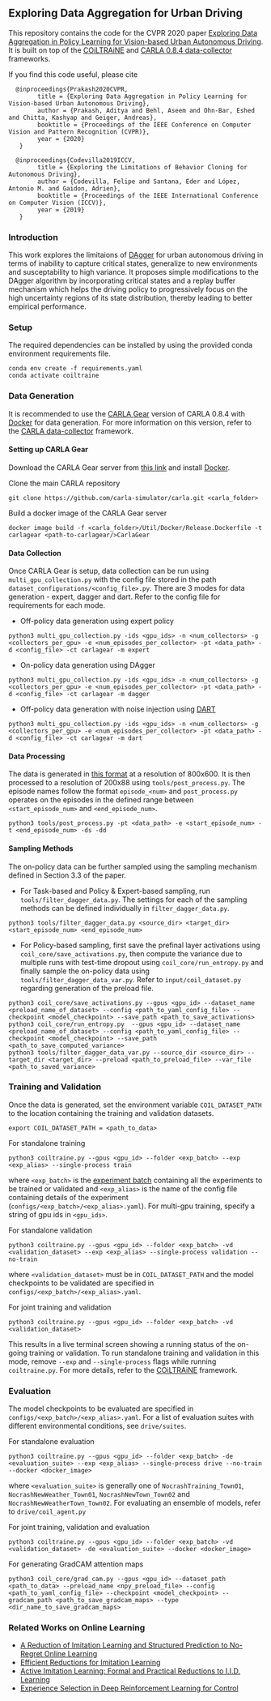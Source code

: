 ## Exploring Data Aggregation for Urban Driving
This repository contains the code for the CVPR 2020 paper [Exploring Data Aggregation in Policy Learning for Vision-based Urban Autonomous Driving](http://www.cvlibs.net/publications/Prakash2020CVPR.pdf). It is built on top of the [COiLTRAiNE](https://github.com/felipecode/coiltraine) and [CARLA 0.8.4 data-collector](https://github.com/carla-simulator/data-collector) frameworks.

If you find this code useful, please cite
```
  @inproceedings{Prakash2020CVPR,
        title = {Exploring Data Aggregation in Policy Learning for Vision-based Urban Autonomous Driving},
        author = {Prakash, Aditya and Behl, Aseem and Ohn-Bar, Eshed and Chitta, Kashyap and Geiger, Andreas},
        booktitle = {Proceedings of the IEEE Conference on Computer Vision and Pattern Recognition (CVPR)},
        year = {2020}
   }
  
  @inproceedings{Codevilla2019ICCV,
        title = {Exploring the Limitations of Behavior Cloning for Autonomous Driving},
        author = {Codevilla, Felipe and Santana, Eder and López, Antonio M. and Gaidon, Adrien},
        booktitle = {Proceedings of the IEEE International Conference on Computer Vision (ICCV)},
        year = {2019}
   }
```

### Introduction
This work explores the limitaions of [DAgger](http://proceedings.mlr.press/v15/ross11a/ross11a.pdf) for urban autonomous driving in terms of inability to capture critical states, generalize to new environments and susceptability to high variance. It proposes simple modifications to the DAgger algorithm by incorporating critical states and a replay buffer mechanism which helps the driving policy to progressively focus on the high uncertainty regions of its state distribution, thereby leading to better empirical performance.

### Setup
The required dependencies can be installed by using the provided conda environment requirements file.
```
conda env create -f requirements.yaml
conda activate coiltraine
```

### Data Generation 
It is recommended to use the [CARLA Gear](https://drive.google.com/file/d/1X52PXqT0phEi5WEWAISAQYZs-Ivx4VoE/view) version of CARLA 0.8.4 with [Docker](https://carla.readthedocs.io/en/latest/build_docker/) for data generation. For more information on this version, refer to the [CARLA data-collector](https://github.com/carla-simulator/data-collector) framework.

#### Setting up CARLA Gear
Download the CARLA Gear server from [this link](https://drive.google.com/file/d/1X52PXqT0phEi5WEWAISAQYZs-Ivx4VoE/view) and install [Docker](https://carla.readthedocs.io/en/latest/build_docker/).

Clone the main CARLA repository
```
git clone https://github.com/carla-simulator/carla.git <carla_folder>
```
Build a docker image of the CARLA Gear server
```
docker image build -f <carla_folder>/Util/Docker/Release.Dockerfile -t carlagear <path-to-carlagear/>CarlaGear
```

#### Data Collection
Once CARLA Gear is setup, data collection can be run using `multi_gpu_collection.py` with the config file stored in the path `dataset_configurations/<config_file>.py`. There are 3 modes for data generation - expert, dagger and dart. Refer to the config file for requirements for each mode. 

- Off-policy data generation using expert policy
```
python3 multi_gpu_collection.py -ids <gpu_ids> -n <num_collectors> -g <collectors_per_gpu> -e <num_episodes_per_collector> -pt <data_path> -d <config_file> -ct carlagear -m expert
```

- On-policy data generation using DAgger
```
python3 multi_gpu_collection.py -ids <gpu_ids> -n <num_collectors> -g <collectors_per_gpu> -e <num_episodes_per_collector> -pt <data_path> -d <config_file> -ct carlagear -m dagger
```

- Off-policy data generation with noise injection using [DART](https://arxiv.org/pdf/1703.09327.pdf)
```
python3 multi_gpu_collection.py -ids <gpu_ids> -n <num_collectors> -g <collectors_per_gpu> -e <num_episodes_per_collector> -pt <data_path> -d <config_file> -ct carlagear -m dart
```

#### Data Processing
The data is generated in [this format](https://github.com/carla-simulator/data-collector/blob/master/docs/dataset_format_description.md) at a resolution of 800x600. It is then processed to a resolution of 200x88 using `tools/post_process.py`. The episode names follow the format `episode_<num>` and `post_process.py` operates on the episodes in the defined range between `<start_episode_num>` and `<end_episode_num>`.
```
python3 tools/post_process.py -pt <data_path> -e <start_episode_num> -t <end_episode_num> -ds -dd
```

#### Sampling Methods
The on-policy data can be further sampled using the sampling mechanism defined in Section 3.3 of the paper.

- For Task-based and Policy & Expert-based sampling, run `tools/filter_dagger_data.py`. The settings for each of the sampling methods can be defined individually in `filter_dagger_data.py`.
```
python3 tools/filter_dagger_data.py <source_dir> <target_dir> <start_episode_num> <end_episode_num>
```

- For Policy-based sampling, first save the prefinal layer activations using `coil_core/save_activations.py`, then compute the variance due to multiple runs with test-time dropout using `coil_core/run_entropy.py` and finally sample the on-policy data using `tools/filter_dagger_data_var.py`. Refer to `input/coil_dataset.py` regarding generation of the preload file.
```
python3 coil_core/save_activations.py --gpus <gpu_id> --dataset_name <preload_name_of_dataset> --config <path_to_yaml_config_file> --checkpoint <model_checkpoint> --save_path <path_to_save_activations>
python3 coil_core/run_entropy.py  --gpus <gpu_id> --dataset_name <preload_name_of_dataset> --config <path_to_yaml_config_file> --checkpoint <model_checkpoint> --save_path <path_to_save_computed_variance>
python3 tools/filter_dagger_data_var.py --source_dir <source_dir> --target_dir <target_dir> --preload <path_to_preload_file> --var_file <path_to_saved_variance>
```

### Training and Validation
Once the data is generated, set the environment variable `COIL_DATASET_PATH` to the location containing the training and validation datasets.
```
export COIL_DATASET_PATH = <path_to_data>
```

For standalone training
```
python3 coiltraine.py --gpus <gpu_id> --folder <exp_batch> --exp <exp_alias> --single-process train
```
where `<exp_batch>` is the [experiment batch](https://github.com/felipecode/coiltraine/blob/master/docs/configuration.md) containing all the experiments to be trained or validated and `<exp_alias>` is the name of the config file containing details of the experiment (`configs/<exp_batch>/<exp_alias>.yaml`). For multi-gpu training, specify a string of gpu ids in `<gpu_ids>`.

For standalone validation
```
python3 coiltraine.py --gpus <gpu_id> --folder <exp_batch> -vd <validation_dataset> --exp <exp_alias> --single-process validation --no-train
```
where `<validation_dataset>` must be in `COIL_DATASET_PATH` and the model checkpoints to be validated are specified in `configs/<exp_batch>/<exp_alias>.yaml`.

For joint training and validation
```
python3 coiltraine.py --gpus <gpu_id> --folder <exp_batch> -vd <validation_dataset>
```
This results in a live terminal screen showing a running status of the on-going training or validation. To run standalone training and validation in this mode, remove `--exp` and `--single-process` flags while running `coiltraine.py`. For more details, refer to the [COiLTRAiNE](https://github.com/felipecode/coiltraine) framework.

### Evaluation
The model checkpoints to be evaluated are specified in `configs/<exp_batch>/<exp_alias>.yaml`. For a list of evaluation suites with different environmental conditions, see `drive/suites`.

For standalone evaluation
```
python3 coiltraine.py --gpus <gpu_id> --folder <exp_batch> -de <evaluation_suite> --exp <exp_alias> --single-process drive --no-train --docker <docker_image>
```
where `<evaluation_suite>` is generally one of `NocrashTraining_Town01`, `NocrashNewWeather_Town01`, `NocrashNewTown_Town02` and `NocrashNewWeatherTown_Town02`. For evaluating an ensemble of models, refer to `drive/coil_agent.py`

For joint training, validation and evaluation
```
python3 coiltraine.py --gpus <gpu_id> --folder <exp_batch> -vd <validation_dataset> -de <evaluation_suite> --docker <docker_image>
```

For generating GradCAM attention maps
```
python3 coil_core/grad_cam.py --gpus <gpu_id> --dataset_path <path_to_data> --preload_name <npy_preload_file> --config <path_to_yaml_config_file> --checkpoint <model_checkpoint> --gradcam_path <path_to_save_gradcam_maps> --type <dir_name_to_save_gradcam_maps>
```

### Related Works on Online Learning
- [A Reduction of Imitation Learning and Structured Prediction to No-Regret Online Learning](http://proceedings.mlr.press/v15/ross11a/ross11a.pdf)
- [Efficient Reductions for Imitation Learning](https://ri.cmu.edu/pub_files/2010/5/Ross-AIStats10-paper.pdf)
- [Active Imitation Learning: Formal and Practical Reductions to I.I.D. Learning](http://www.jmlr.org/papers/volume15/judah14a/judah14a.pdf)
- [Experience Selection in Deep Reinforcement Learning for Control](http://www.jmlr.org/papers/volume19/17-131/17-131.pdf)
